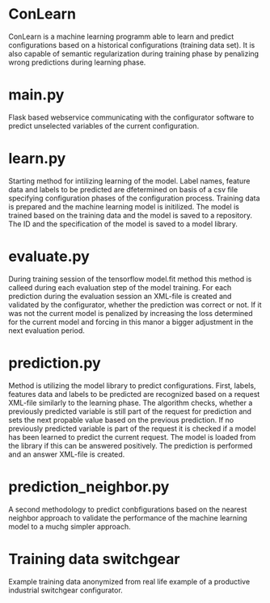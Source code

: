 # ConLearn
ConLearn is a machine learning programm able to learn and predict configurations based on a historical configurations (training data set). 
It is also capable of semantic regularization during training phase by penalizing wrong predictions during learning phase.  

# main.py
Flask based webservice communicating with the configurator software to predict unselected variables of the current configuration.

# learn.py
Starting method for intilizing learning of the model. Label names, feature data and labels to be predicted are dfetermined on basis of a csv file specifying configuration phases of the configuration process.
Training data is prepared and the machine learning model is initilized. The model is trained based on the training data and the model is saved to a repository. The ID and the specification of the model is saved to a model library.

# evaluate.py
During training session of the tensorflow model.fit method this method is calleed during each evaluation step of the model training. For each prediction during the evaluation session an XML-file is created and validated by the configurator, whether the prediction was correct or not. 
If it was not the current model is penalized by increasing the loss determined for the current model and forcing in this manor a bigger adjustment in the next evaluation period.

# prediction.py
Method is utilizing the model library to predict configurations. First, labels, features data and labels to be predicted are recognized based on a request XML-file similarly to the learning phase. 
The algorithm checks, whether a previously predicted variable is still part of the request for prediction and sets the next propable value based on the previous prediction. 
If no previously predicted variable is part of the request it is checked if a model has been learned to predict the current request. The model is loaded from the library if this can be answered positively.
The prediction is performed and an answer XML-file is created.

# prediction_neighbor.py
A second methodology to predict conbfigurations based on the nearest neighbor approach to validate the performance of the machine learning model to a muchg simpler approach.

# Training data switchgear
Example training data anonymized from real life example of a productive industrial switchgear configurator.
